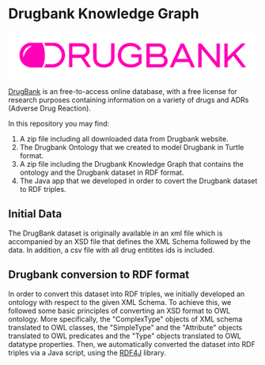 # Drugbank Knowledge Graph

![](./Drugbank_logo.png)


[DrugBank](https://go.drugbank.com/) is an free-to-access online database, with a free license for research purposes containing information on a variety of drugs and ADRs (Adverse Drug Reaction). 

In this repository you may find:
1. A zip file including all downloaded data from Drugbank website.
2. The Drugbank Ontology that we created to model Drugbank in Turtle format.
3. A zip file including the Drugbank Knowledge Graph that contains the ontology and the Drugbank dataset in RDF format.
4. The Java app that we developed in order to covert the Drugbank dataset to RDF triples. 

## Initial Data
The DrugBank dataset is originally available in an xml file which is accompanied by an XSD file that defines the XML Schema followed by the data. In addition, a csv file with all drug entitites ids is included.   

## Drugbank conversion to RDF format
In order to convert this dataset into RDF triples, we initially developed an ontology with respect to the given XML Schema. To achieve this, we followed some basic principles of converting an XSD format to OWL ontology. More specifically, the "ComplexType" objects of XML schema translated to OWL classes, the "SimpleType" and the "Attribute" objects translated to OWL predicates and the "Type" objects translated to OWL datatype properties. Then, we automatically converted the dataset into RDF triples via a Java script, using the [RDF4J](https://rdf4j.org/) library.




